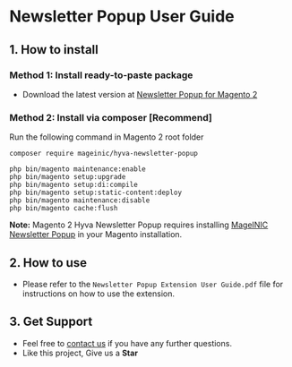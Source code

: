 # Newsletter Popup User Guide

## 1. How to install

### Method 1: Install ready-to-paste package

- Download the latest version at [Newsletter Popup for Magento 2](https://www.mageinic.com/newsletter-popup.html)

### Method 2: Install via composer [Recommend]

Run the following command in Magento 2 root folder

```
composer require mageinic/hyva-newsletter-popup

php bin/magento maintenance:enable
php bin/magento setup:upgrade
php bin/magento setup:di:compile
php bin/magento setup:static-content:deploy
php bin/magento maintenance:disable
php bin/magento cache:flush
```

**Note:**
Magento 2 Hyva Newsletter Popup requires installing [MageINIC Newsletter Popup](https://github.com/mageinic/newsletter-popup) in your Magento installation.

## 2. How to use

- Please refer to the `Newsletter Popup Extension User Guide.pdf` file for instructions on how to use the extension.

## 3. Get Support

- Feel free to [contact us](https://www.mageinic.com/contact.html) if you have any further questions.
- Like this project, Give us a **Star**
